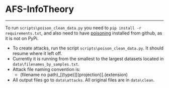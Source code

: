 # AFS-InfoTheory

---

To run `scripts\poison_clean_data.py` you need to `pip install -r requirements.txt`, and also need to have [poisoning](https://github.com/rpgolota/poisoning/) installed from github, as it is not on PyPi.

- To create attacks, run the script `scripts\poison_clean_data.py`. It should resume where it left off.
- Currently it is running from the smallest to the largest datasets located in `data\filenames_by_samples.txt`.
- Attack file naming convention is:
  - (filename no path)\_[(type)][(projection)].(extension)
- All output files go to `data\attacks`. All original files are in `data\clean`.